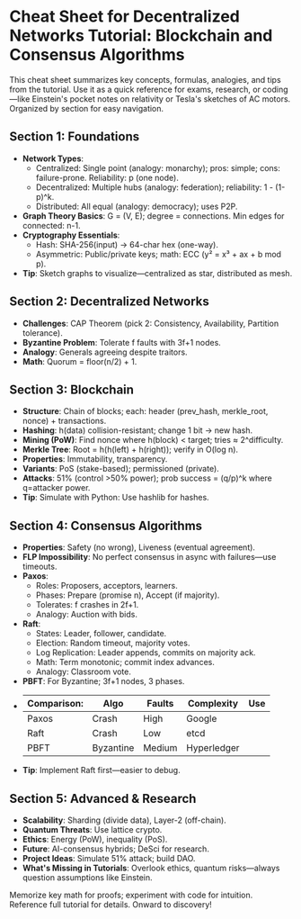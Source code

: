 # Cheat Sheet for Decentralized Networks Tutorial: Blockchain and Consensus Algorithms

This cheat sheet summarizes key concepts, formulas, analogies, and tips from the tutorial. Use it as a quick reference for exams, research, or coding—like Einstein's pocket notes on relativity or Tesla's sketches of AC motors. Organized by section for easy navigation.

## Section 1: Foundations

- **Network Types**:
  - Centralized: Single point (analogy: monarchy); pros: simple; cons: failure-prone. Reliability: p (one node).
  - Decentralized: Multiple hubs (analogy: federation); reliability: 1 - (1-p)^k.
  - Distributed: All equal (analogy: democracy); uses P2P.
- **Graph Theory Basics**: G = (V, E); degree = connections. Min edges for connected: n-1.
- **Cryptography Essentials**:
  - Hash: SHA-256(input) → 64-char hex (one-way).
  - Asymmetric: Public/private keys; math: ECC (y² = x³ + ax + b mod p).
- **Tip**: Sketch graphs to visualize—centralized as star, distributed as mesh.

## Section 2: Decentralized Networks

- **Challenges**: CAP Theorem (pick 2: Consistency, Availability, Partition tolerance).
- **Byzantine Problem**: Tolerate f faults with 3f+1 nodes.
- **Analogy**: Generals agreeing despite traitors.
- **Math**: Quorum = floor(n/2) + 1.

## Section 3: Blockchain

- **Structure**: Chain of blocks; each: header (prev_hash, merkle_root, nonce) + transactions.
- **Hashing**: h(data) collision-resistant; change 1 bit → new hash.
- **Mining (PoW)**: Find nonce where h(block) < target; tries ≈ 2^difficulty.
- **Merkle Tree**: Root = h(h(left) + h(right)); verify in O(log n).
- **Properties**: Immutability, transparency.
- **Variants**: PoS (stake-based); permissioned (private).
- **Attacks**: 51% (control >50% power); prob success = (q/p)^k where q=attacker power.
- **Tip**: Simulate with Python: Use hashlib for hashes.

## Section 4: Consensus Algorithms

- **Properties**: Safety (no wrong), Liveness (eventual agreement).
- **FLP Impossibility**: No perfect consensus in async with failures—use timeouts.
- **Paxos**:
  - Roles: Proposers, acceptors, learners.
  - Phases: Prepare (promise n), Accept (if majority).
  - Tolerates: f crashes in 2f+1.
  - Analogy: Auction with bids.
- **Raft**:
  - States: Leader, follower, candidate.
  - Election: Random timeout, majority votes.
  - Log Replication: Leader appends, commits on majority ack.
  - Math: Term monotonic; commit index advances.
  - Analogy: Classroom vote.
- **PBFT**: For Byzantine; 3f+1 nodes, 3 phases.
- | **Comparison**: | Algo      | Faults | Complexity  | Use |
  | --------------- | --------- | ------ | ----------- | --- |
  | Paxos           | Crash     | High   | Google      |
  | Raft            | Crash     | Low    | etcd        |
  | PBFT            | Byzantine | Medium | Hyperledger |
- **Tip**: Implement Raft first—easier to debug.

## Section 5: Advanced & Research

- **Scalability**: Sharding (divide data), Layer-2 (off-chain).
- **Quantum Threats**: Use lattice crypto.
- **Ethics**: Energy (PoW), inequality (PoS).
- **Future**: AI-consensus hybrids; DeSci for research.
- **Project Ideas**: Simulate 51% attack; build DAO.
- **What's Missing in Tutorials**: Overlook ethics, quantum risks—always question assumptions like Einstein.

Memorize key math for proofs; experiment with code for intuition. Reference full tutorial for details. Onward to discovery!
